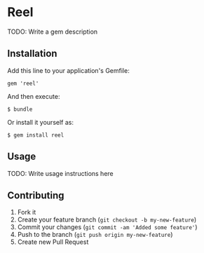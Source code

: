 # Reel

TODO: Write a gem description

## Installation

Add this line to your application's Gemfile:

    gem 'reel'

And then execute:

    $ bundle

Or install it yourself as:

    $ gem install reel

## Usage

TODO: Write usage instructions here

## Contributing

1. Fork it
2. Create your feature branch (`git checkout -b my-new-feature`)
3. Commit your changes (`git commit -am 'Added some feature'`)
4. Push to the branch (`git push origin my-new-feature`)
5. Create new Pull Request
